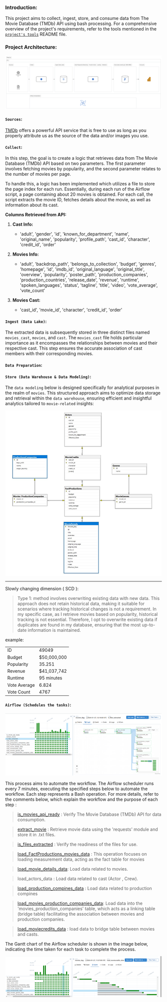 ### **Introduction:**

This project aims to collect, ingest, store, and consume data from The Movie Database (TMDb) API using bash processing. For a comprehensive overview of the project's requirements, refer to the tools mentioned in the [`project's tools`](https://github.com/yassinessadi/fill-rouge-movies-leans-data/blob/main/docs/project-tools.md) README file.

### **Project Architecture:**

<img src="assets/PipeLine.png"/>

#### **`Sources`:**

[TMDb](https://www.themoviedb.org/settings/api) offers a powerful API service that is free to use as long as you properly attribute us as the source of the data and/or images you use.

#### **`Collect`:**

In this step, the goal is to create a logic that retrieves data from The Movie Database (TMDb) API based on two parameters. The first parameter involves fetching movies by popularity, and the second parameter relates to the number of movies per page.

To handle this, a logic has been implemented which utilizes a file to store the page index for each run. Essentially, during each run of the Airflow script, a page containing about 20 movies is obtained. For each call, the script extracts the movie ID, fetches details about the movie, as well as information about its cast.

**Columns Retrieved from API:**

1. **Cast Info:**

   - 'adult', 'gender', 'id', 'known_for_department', 'name', 'original_name', 'popularity', 'profile_path', 'cast_id', 'character', 'credit_id', 'order'

2. **Movies Info:**

   - 'adult', 'backdrop_path', 'belongs_to_collection', 'budget', 'genres', 'homepage', 'id', 'imdb_id', 'original_language', 'original_title', 'overview', 'popularity', 'poster_path', 'production_companies', 'production_countries', 'release_date', 'revenue', 'runtime', 'spoken_languages', 'status', 'tagline', 'title', 'video', 'vote_average', 'vote_count'

3. **Movies Cast:**
   - 'cast_id', 'movie_id', 'character', 'credit_id', 'order'

#### **`Ingest (Data Lake)`:**

The extracted data is subsequently stored in three distinct files named `movies_cast`, `movies`, and `cast`. The `movies_cast` file holds particular importance as it encompasses the relationships between movies and their respective cast. This step ensures the accurate association of cast members with their corresponding movies.

#### **`Data Preparation`:**

#### **`Store (Data Warehouse & Data Modeling)`:**

The `data modeling` below is designed specifically for analytical purposes in the realm of `movies`. This structured approach aims to optimize data storage and retrieval within the `data warehouse`, ensuring efficient and insightful analytics tailored to `movie-related` insights:

<img src="assets/daigram-movies.jpg"/>

<hr style='color:SkyBlue'/>

Slowly changing dimension ( SCD ):

> Type 1:
> method involves overwriting existing data with new data. This approach does not retain historical data, making it suitable for scenarios where tracking historical changes is not a requirement. In my specific case, as I retrieve movies based on popularity, historical tracking is not essential. Therefore, I opt to overwrite existing data if duplicates are found in my database, ensuring that the most up-to-date information is maintained.

example:

<table>
   <tr>
      <td>ID</td>
      <td>49049</td>
   </tr>
   <tr>
      <td>Budget</td>
      <td>$50,000,000</td>
   </tr>
   <tr>
      <td>Popularity</td>
      <td>35.251</td>
   </tr>
   <tr>
      <td>Revenue</td>
      <td>$41,037,742</td>
   </tr>
   <tr>
      <td>Runtime</td>
      <td>95 minutes</td>
   </tr>
   <tr>
      <td>Vote Average</td>
      <td>6.824</td>
   </tr>
   <tr>
      <td>Vote Count</td>
      <td>4767</td>
   </tr>
</table>

#### **`Airflow (Schedules the tasks)`:**

<img src='assets/dag.png'/>

This process aims to automate the workflow. The Airflow scheduler runs every 7 minutes, executing the specified steps below to automate the workflow. Each step represents a Bash operation. For more details, refer to the comments below, which explain the workflow and the purpose of each step :

> [is_movies_api_ready](https://github.com/yassinessadi/fill-rouge-movies-leans-data/blob/main/app/dags/themoviedb_dag.py) : Verify The Movie Database (TMDb) API for data consumption.

> [extract_movie](https://github.com/yassinessadi/fill-rouge-movies-leans-data/blob/main/app/Extract/extract_movie_by_popular.py) : Retrieve movie data using the 'requests' module and store it in .txt files.

> [is_files_extracted](https://github.com/yassinessadi/fill-rouge-movies-leans-data/blob/main/app/load/_init_.py) : Verify the readiness of the files for use.

> [load_FactProductions_movies_data](https://github.com/yassinessadi/fill-rouge-movies-leans-data/blob/main/app/load/load_fact_movies.py) : This operation focuses on loading measurement data, acting as the fact table for movies

> [load_movie_details_data](https://github.com/yassinessadi/fill-rouge-movies-leans-data/blob/main/app/load/load_movie_details.py): Load data related to movies.

> load_actors_data : Load data related to cast (Actor , Crew).

> [load_production_compines_data](https://github.com/yassinessadi/fill-rouge-movies-leans-data/blob/main/app/load/load_productions_companies.py) : Load data related to production compines

> [load_movies_production_companies_data](https://github.com/yassinessadi/fill-rouge-movies-leans-data/blob/main/app/load/load_movies_production_compiens.py): Load data into the 'movies_production_companies' table, which acts as a linking table (bridge table) facilitating the association between movies and production companies.

> [load_moviecredits_data](https://github.com/yassinessadi/fill-rouge-movies-leans-data/blob/main/app/load/load_moviecredits.py) : load data to bridge table between movies and casts.

The Gantt chart of the Airflow scheduler is shown in the image below, indicating the time taken for each task to complete the process.

<img src='assets/dags_gantt.png'/>


